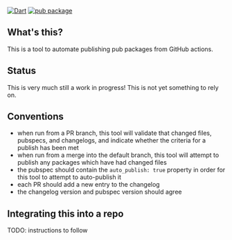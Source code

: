 [![Dart](https://github.com/devoncarew/firehose/actions/workflows/dart.yaml/badge.svg)](https://github.com/devoncarew/firehose/actions/workflows/dart.yaml)
[![pub package](https://img.shields.io/pub/v/firehose.svg)](https://pub.dev/packages/firehose)

## What's this?

This is a tool to automate publishing pub packages from GitHub actions.

## Status

This is very much still a work in progress! This is not yet something to rely on.

## Conventions

- when run from a PR branch, this tool will validate that changed files, pubspecs,
  and changelogs, and indicate whether the criteria for a publish has been met
- when run from a merge into the default branch, this tool will attempt to
  publish any packages which have had changed files
- the pubspec should contain the `auto_publish: true` property in order for this
  tool to attempt to auto-publish it
- each PR should add a new entry to the changelog
- the changelog version and pubspec version should agree

## Integrating this into a repo

TODO: instructions to follow

